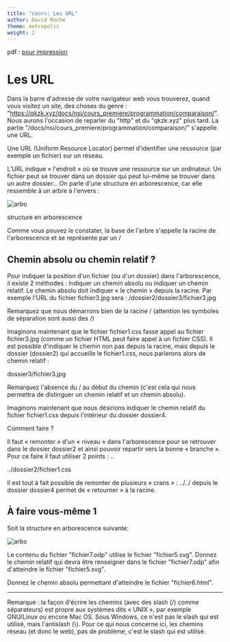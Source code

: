 ```yaml
---
title: "cours: Les URL"
author: David Roche
theme: metropolis
weight: 2
---
```


pdf : [pour impression](/uploads/docsnsi/ihm_web/nsi_prem_url_print.pdf)


# Les URL

Dans la barre d'adresse de votre navigateur web vous trouverez, quand
vous visitez un site, des choses du genre :
"https://qkzk.xyz/docs/nsi/cours_premiere/programmation/comparaison/".
Nous aurons l'occasion de reparler du "http" et du
"qkzk.xyz" plus tard. La partie
"/docs/nsi/cours_premiere/programmation/comparaison/" s'appelle une URL.

Une URL (Uniform Resource Locator) permet d'identifier une ressource
(par exemple un fichier) sur un réseau.

L'URL indique « l'endroit » où se trouve une ressource sur un
ordinateur. Un fichier peut se trouver dans un dossier qui peut lui-même
se trouver dans un autre dossier... On parle d'une structure en
arborescence, car elle ressemble à un arbre à l'envers :

![arbo](/uploads/docsnsi/ihm_web/img/url.jpg)

structure en arborescence

Comme vous pouvez le constater, la base de l'arbre s'appelle la racine
de l'arborescence et se représente par un /

## Chemin absolu ou chemin relatif ?

Pour indiquer la position d'un fichier (ou d'un dossier) dans
l'arborescence, il existe 2 méthodes : indiquer un chemin absolu ou
indiquer un chemin relatif. Le chemin absolu doit indiquer « le chemin »
depuis la racine. Par exemple l'URL du fichier fichier3.jpg sera :
/dossier2/dossier3/fichier3.jpg

Remarquez que nous démarrons bien de la racine / (attention les symboles
de séparation sont aussi des /)

Imaginons maintenant que le fichier fichier1.css fasse appel au fichier
fichier3.jpg (comme un fichier HTML peut faire appel à un fichier CSS).
Il est possible d'indiquer le chemin non pas depuis la racine, mais
depuis le dossier (dossier2) qui accueille le fichier1.css, nous
parlerons alors de chemin relatif :

dossier3/fichier3.jpg

Remarquez l'absence du / au début du chemin (c'est cela qui nous
permettra de distinguer un chemin relatif et un chemin absolu).

Imaginons maintenant que nous désirions indiquer le chemin relatif du
fichier fichier1.css depuis l'intérieur du dossier dossier4.

Comment faire ?

Il faut « remonter » d'un « niveau » dans l'arborescence pour se
retrouver dans le dossier dossier2 et ainsi pouvoir repartir vers la
bonne « branche ». Pour ce faire il faut utiliser 2 points : ..

../dossier2/fichier1.css

Il est tout à fait possible de remonter de plusieurs « crans » : ../../
depuis le dossier dossier4 permet de « retourner » à la racine.

## À faire vous-même 1

Soit la structure en arborescence suivante:

![arbo](/uploads/docsnsi/ihm_web/img/url.jpg)

Le contenu du fichier "fichier7.odp" utilise le fichier
"fichier5.svg". Donnez le chemin relatif qui devra être renseigner
dans le fichier "fichier7.odp" afin d'atteindre le fichier
"fichier5.svg".

Donnez le chemin absolu permettant d'atteindre le fichier
"fichier6.html".

---

Remarque : la façon d'écrire les chemins (avec des slash (/) comme
séparateurs) est propre aux systèmes dits « UNIX », par exemple
GNU/Linux ou encore Mac OS. Sous Windows, ce n'est pas le slash qui est
utilisé, mais l'antislash (\\). Pour ce qui nous concerne ici, les
chemins réseau (et donc le web), pas de problème, c'est le slash qui
est utilisé.
